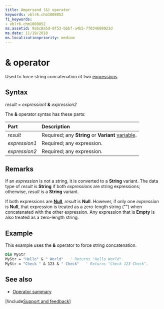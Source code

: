 ```yaml
---
title: Ampersand (&) operator
keywords: vblr6.chm1008852
f1_keywords:
- vblr6.chm1008852
ms.assetid: 9abc8a5d-0f53-bbbf-a4b5-7f034609923d
ms.date: 11/19/2018
ms.localizationpriority: medium
---
```


# & operator

Used to force string concatenation of two [expressions](../../Glossary/vbe-glossary.md#expression).

## Syntax

_result_ = _expression1_ **&** _expression2_

The **&** operator syntax has these parts:

|Part|Description|
|:-----|:-----|
| _result_|Required; any **String** or **Variant** [variable](../../Glossary/vbe-glossary.md).|
| _expression1_|Required; any expression.|
| _expression2_|Required; any expression.|


## Remarks

If an _expression_ is not a string, it is converted to a **String** variant. The data type of _result_ is **String** if both _expressions_ are string expressions; otherwise, _result_ is a **String** variant. 

If both expressions are **[Null](../../Glossary/vbe-glossary.md#null)**, _result_ is **Null**. However, if only one _expression_ is **Null**, that expression is treated as a zero-length string ("") when concatenated with the other expression. Any expression that is **Empty** is also treated as a zero-length string.

## Example

This example uses the **&** operator to force string concatenation.

```vb
Dim MyStr
MyStr = "Hello" & " World"   ' Returns "Hello World".
MyStr = "Check " & 123 & " Check"   ' Returns "Check 123 Check".
```


## See also

- [Operator summary](operator-summary.md)

[!include[Support and feedback](~/includes/feedback-boilerplate.md)]